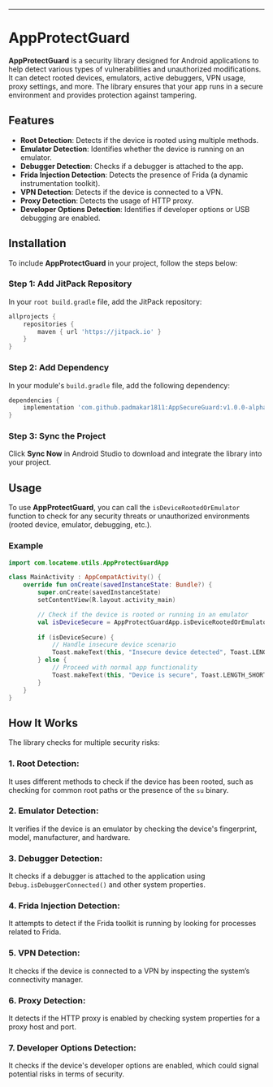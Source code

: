 ---

# AppProtectGuard

**AppProtectGuard** is a security library designed for Android applications to help detect various types of vulnerabilities and unauthorized modifications. It can detect rooted devices, emulators, active debuggers, VPN usage, proxy settings, and more. The library ensures that your app runs in a secure environment and provides protection against tampering.

## Features

- **Root Detection**: Detects if the device is rooted using multiple methods.
- **Emulator Detection**: Identifies whether the device is running on an emulator.
- **Debugger Detection**: Checks if a debugger is attached to the app.
- **Frida Injection Detection**: Detects the presence of Frida (a dynamic instrumentation toolkit).
- **VPN Detection**: Detects if the device is connected to a VPN.
- **Proxy Detection**: Detects the usage of HTTP proxy.
- **Developer Options Detection**: Identifies if developer options or USB debugging are enabled.

## Installation

To include **AppProtectGuard** in your project, follow the steps below:

### Step 1: Add JitPack Repository

In your `root build.gradle` file, add the JitPack repository:

```gradle
allprojects {
    repositories {
        maven { url 'https://jitpack.io' }
    }
}
```

### Step 2: Add Dependency

In your module's `build.gradle` file, add the following dependency:

```gradle
dependencies {
    implementation 'com.github.padmakar1811:AppSecureGuard:v1.0.0-alpha'
}
```

### Step 3: Sync the Project

Click **Sync Now** in Android Studio to download and integrate the library into your project.

## Usage

To use **AppProtectGuard**, you can call the `isDeviceRootedOrEmulator` function to check for any security threats or unauthorized environments (rooted device, emulator, debugging, etc.).

### Example

```kotlin
import com.locateme.utils.AppProtectGuardApp

class MainActivity : AppCompatActivity() {
    override fun onCreate(savedInstanceState: Bundle?) {
        super.onCreate(savedInstanceState)
        setContentView(R.layout.activity_main)

        // Check if the device is rooted or running in an emulator
        val isDeviceSecure = AppProtectGuardApp.isDeviceRootedOrEmulator(applicationContext)
        
        if (isDeviceSecure) {
            // Handle insecure device scenario
            Toast.makeText(this, "Insecure device detected", Toast.LENGTH_SHORT).show()
        } else {
            // Proceed with normal app functionality
            Toast.makeText(this, "Device is secure", Toast.LENGTH_SHORT).show()
        }
    }
}
```

## How It Works

The library checks for multiple security risks:

### 1. **Root Detection**: 
It uses different methods to check if the device has been rooted, such as checking for common root paths or the presence of the `su` binary.

### 2. **Emulator Detection**: 
It verifies if the device is an emulator by checking the device's fingerprint, model, manufacturer, and hardware.

### 3. **Debugger Detection**: 
It checks if a debugger is attached to the application using `Debug.isDebuggerConnected()` and other system properties.

### 4. **Frida Injection Detection**: 
It attempts to detect if the Frida toolkit is running by looking for processes related to Frida.

### 5. **VPN Detection**: 
It checks if the device is connected to a VPN by inspecting the system’s connectivity manager.

### 6. **Proxy Detection**: 
It detects if the HTTP proxy is enabled by checking system properties for a proxy host and port.

### 7. **Developer Options Detection**: 
It checks if the device's developer options are enabled, which could signal potential risks in terms of security.
